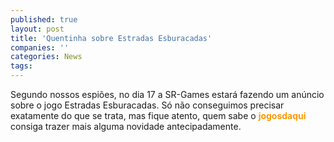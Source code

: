 ```yaml
---
published: true
layout: post
title: 'Quentinha sobre Estradas Esburacadas'
companies: ''
categories: News
tags: 
---
```

Segundo nossos espi&otilde;es, no dia 17 a SR-Games estar&aacute; fazendo um an&uacute;ncio sobre o jogo Estradas Esburacadas.
 S&oacute; n&atilde;o conseguimos precisar exatamente do que se trata, mas fique atento, quem sabe o <span style="color: rgb(255, 153, 0); font-weight: bold;">jogosdaqui</span> consiga trazer mais alguma novidade antecipadamente.